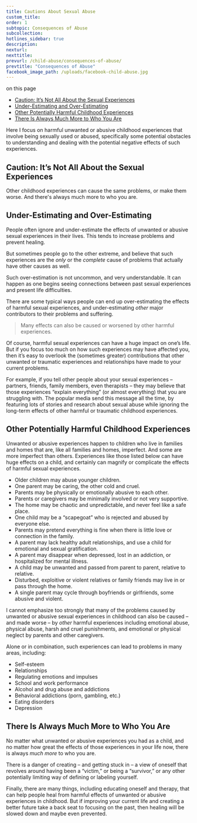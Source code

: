 ```yaml
---
title: Cautions About Sexual Abuse
custom_title:
order: 1
subtopic: Consequences of Abuse
subcollection:
hotlines_sidebar: true
description:
nexturl:
nexttitle:
prevurl: /child-abuse/consequences-of-abuse/
prevtitle: "Consequences of Abuse"
facebook_image_path: /uploads/facebook-child-abuse.jpg
---
```



<p class="onpage__header">on this page</p>
<ul class="onpage">
  <li><a href="#caution-its-not-all-about-the-sexual-experiences">Caution: It’s Not All About the Sexual Experiences</a></li>
  <li><a href="#under-estimating-and-over-estimating">Under-Estimating and Over-Estimating</a></li>
  <li><a href="#other-potentially-harmful-childhood-experiences">Other Potentially Harmful Childhood Experiences</a></li>
  <li><a href="#there-is-always-much-more-to-who-you-are">There Is Always Much More to Who You Are</a></li>
</ul>

Here I focus on harmful unwanted or abusive childhood experiences that involve being sexually used or abused, specifically some potential obstacles to understanding and dealing with the potential negative effects of such experiences.

## Caution: It’s Not All About the Sexual Experiences

Other childhood experiences can cause the same problems, or make them worse. And there's always much more to who you are.

## Under-Estimating and Over-Estimating

People often ignore and under-estimate the effects of unwanted or abusive sexual experiences in their lives. This tends to increase problems and prevent healing.

But sometimes people go to the other extreme, and believe that such experiences are the _only_ or the _complete_ cause of problems that actually have other causes as well.

Such over-estimation is not uncommon, and very understandable. It can happen as one begins seeing connections between past sexual experiences and present life difficulties.

There are some typical ways people can end up over-estimating the effects of harmful sexual experiences, and under-estimating _other_ major contributors to their problems and suffering.

> Many effects can also be caused or worsened by other harmful experiences.

Of course, harmful sexual experiences can have a huge impact on one’s life. But if you focus too much on how such experiences may have affected you, then it’s easy to overlook the (sometimes greater) contributions that other unwanted or traumatic experiences and relationships have made to your current problems.

For example, if you tell other people about your sexual experiences – partners, friends, family members, even therapists – they may believe that those experiences “explain everything” (or almost everything) that you are struggling with. The popular media send this message all the time, by featuring lots of stories and research about sexual abuse while ignoring the long-term effects of other harmful or traumatic childhood experiences.

## Other Potentially Harmful Childhood Experiences

Unwanted or abusive experiences happen to children who live in families and homes that are, like all families and homes, imperfect. And some are more imperfect than others. Experiences like those listed below can have huge effects on a child, and certainly can magnify or complicate the effects of harmful sexual experiences.

*   Older children may abuse younger children.
*   One parent may be caring, the other cold and cruel.
*   Parents may be physically or emotionally abusive to each other.
*   Parents or caregivers may be minimally involved or not very supportive.
*   The home may be chaotic and unpredictable, and never feel like a safe place.
*   One child may be a “scapegoat” who is rejected and abused by everyone else.
*   Parents may pretend everything is fine when there is little love or connection in the family.
*   A parent may lack healthy adult relationships, and use a child for emotional and sexual gratification.
*   A parent may disappear when depressed, lost in an addiction, or hospitalized for mental illness.
*   A child may be unwanted and passed from parent to parent, relative to relative.
*   Disturbed, exploitive or violent relatives or family friends may live in or pass through the home.
*   A single parent may cycle through boyfriends or girlfriends, some abusive and violent.

I cannot emphasize too strongly that many of the problems caused by unwanted or abusive sexual experiences in childhood can also be caused – and made worse – by _other_ harmful experiences including emotional abuse, physical abuse, harsh and cruel punishments, and emotional or physical neglect by parents and other caregivers.

Alone or in combination, such experiences can lead to problems in many areas, including:

*   Self-esteem
*   Relationships
*   Regulating emotions and impulses
*   School and work performance
*   Alcohol and drug abuse and addictions
*   Behavioral addictions (porn, gambling, etc.)
*   Eating disorders
*   Depression

## There Is Always Much More to Who You Are

No matter what unwanted or abusive experiences you had as a child, and no matter how great the effects of those experiences in your life now, there is always _much more_ to who you are.

There is a danger of creating – and getting stuck in – a view of oneself that revolves around having been a “victim,” or being a “survivor,” or any other potentially limiting way of defining or labeling yourself.

Finally, there are many things, including educating oneself and therapy, that can help people heal from harmful effects of unwanted or abusive experiences in childhood. But if improving your current life and creating a better future take a back seat to focusing on the past, then healing will be slowed down and maybe even prevented.
